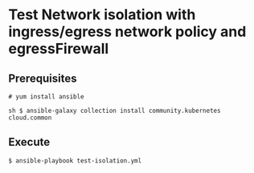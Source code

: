 # Test Network isolation with ingress/egress network policy and egressFirewall

## Prerequisites

```# yum install ansible```

```sh $ ansible-galaxy collection install community.kubernetes cloud.common```

## Execute

```$ ansible-playbook test-isolation.yml```
